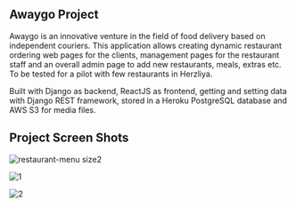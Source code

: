 ## Awaygo Project

Awaygo is an innovative venture in the field of food delivery based on independent couriers. This application allows creating dynamic restaurant ordering web pages for the clients, management pages for the restaurant staff and an overall admin page to add new restaurants, meals, extras etc. To be tested for a pilot with few restaurants in Herzliya.

Built with Django as backend, ReactJS as frontend, getting and setting data with Django REST framework, stored in a Heroku PostgreSQL database and AWS S3 for media files.

## Project Screen Shots

![restaurant-menu size2](https://user-images.githubusercontent.com/57297876/122225636-eae5c680-cebd-11eb-93ed-2307f28a3cdc.jpg)

![1](https://user-images.githubusercontent.com/57297876/122246758-803d8680-cecf-11eb-843f-13e685d8d2f3.jpg)

![2](https://user-images.githubusercontent.com/57297876/122246798-892e5800-cecf-11eb-93ae-ce0e079d06b9.jpg)
